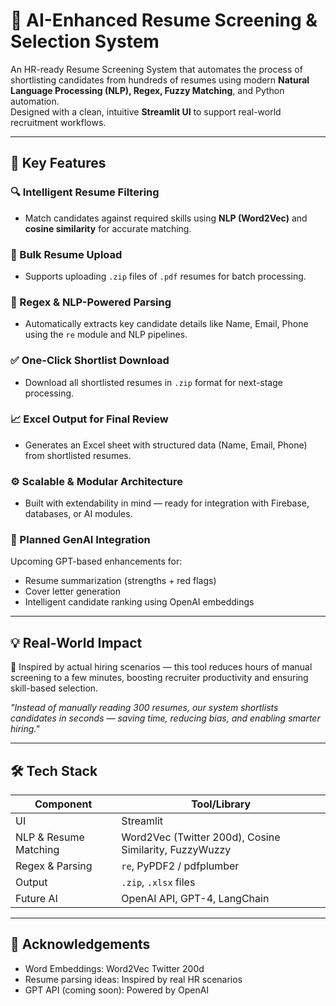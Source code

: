 # 💼 AI-Enhanced Resume Screening & Selection System

An HR-ready Resume Screening System that automates the process of shortlisting candidates from hundreds of resumes using modern **Natural Language Processing (NLP), Regex, Fuzzy Matching**, and Python automation.  
Designed with a clean, intuitive **Streamlit UI** to support real-world recruitment workflows.

---

## 🚀 Key Features

### 🔍 Intelligent Resume Filtering
- Match candidates against required skills using **NLP (Word2Vec)** and **cosine similarity** for accurate matching.

### 📂 Bulk Resume Upload
- Supports uploading `.zip` files of `.pdf` resumes for batch processing.

### 🧠 Regex & NLP-Powered Parsing
- Automatically extracts key candidate details like Name, Email, Phone using the `re` module and NLP pipelines.

### ✅ One-Click Shortlist Download
- Download all shortlisted resumes in `.zip` format for next-stage processing.

### 📈 Excel Output for Final Review
- Generates an Excel sheet with structured data (Name, Email, Phone) from shortlisted resumes.

### ⚙️ Scalable & Modular Architecture
- Built with extendability in mind — ready for integration with Firebase, databases, or AI modules.

### 🧬 Planned GenAI Integration
Upcoming GPT-based enhancements for:  
- Resume summarization (strengths + red flags)  
- Cover letter generation  
- Intelligent candidate ranking using OpenAI embeddings

---

## 💡 Real-World Impact
🎯 Inspired by actual hiring scenarios — this tool reduces hours of manual screening to a few minutes, boosting recruiter productivity and ensuring skill-based selection.

*"Instead of manually reading 300 resumes, our system shortlists candidates in seconds — saving time, reducing bias, and enabling smarter hiring."*

---

## 🛠️ Tech Stack

| Component | Tool/Library |
|-----------|--------------|
| UI | Streamlit |
| NLP & Resume Matching | Word2Vec (Twitter 200d), Cosine Similarity, FuzzyWuzzy |
| Regex & Parsing | `re`, PyPDF2 / pdfplumber |
| Output | `.zip`, `.xlsx` files |
| Future AI | OpenAI API, GPT-4, LangChain |

---

## 🙌 Acknowledgements
- Word Embeddings: Word2Vec Twitter 200d  
- Resume parsing ideas: Inspired by real HR scenarios  
- GPT API (coming soon): Powered by OpenAI
